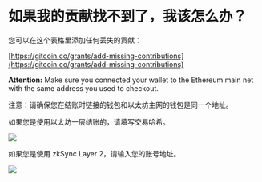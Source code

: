 # 如果我的贡献找不到了，我该怎么办？

您可以在这个表格里添加任何丢失的贡献：

[https://gitcoin.co/grants/add-missing-contributions](https://gitcoin.co/grants/add-missing-contributions)

**Attention:** Make sure you connected your wallet to the Ethereum main net with the same address you used to checkout.

注意：请确保您在结账时链接的钱包和以太坊主网的钱包是同一个地址。

如果您是使用以太坊一层结账的，请填写交易哈希。

![](https://hf-files-oregon.s3.amazonaws.com/hdpgitcoin\_kb\_attachments/2021/07-01/4cca2ed6-38df-4e87-8fdf-b808ddf7dabd/Screen\_Shot\_2021-07-01\_at\_9.57.49\_AM.png)

如果您是使用 zkSync Layer 2，请输入您的账号地址。

![](https://hf-files-oregon.s3.amazonaws.com/hdpgitcoin\_kb\_attachments/2021/07-01/60dbf480-0923-4df6-8226-81ad13136ad9/Screen\_Shot\_2021-07-01\_at\_9.59.45\_AM.png)
